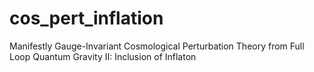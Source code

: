 # cos_pert_inflation
Manifestly Gauge-Invariant Cosmological Perturbation Theory from Full Loop Quantum Gravity II: Inclusion of Inflaton
